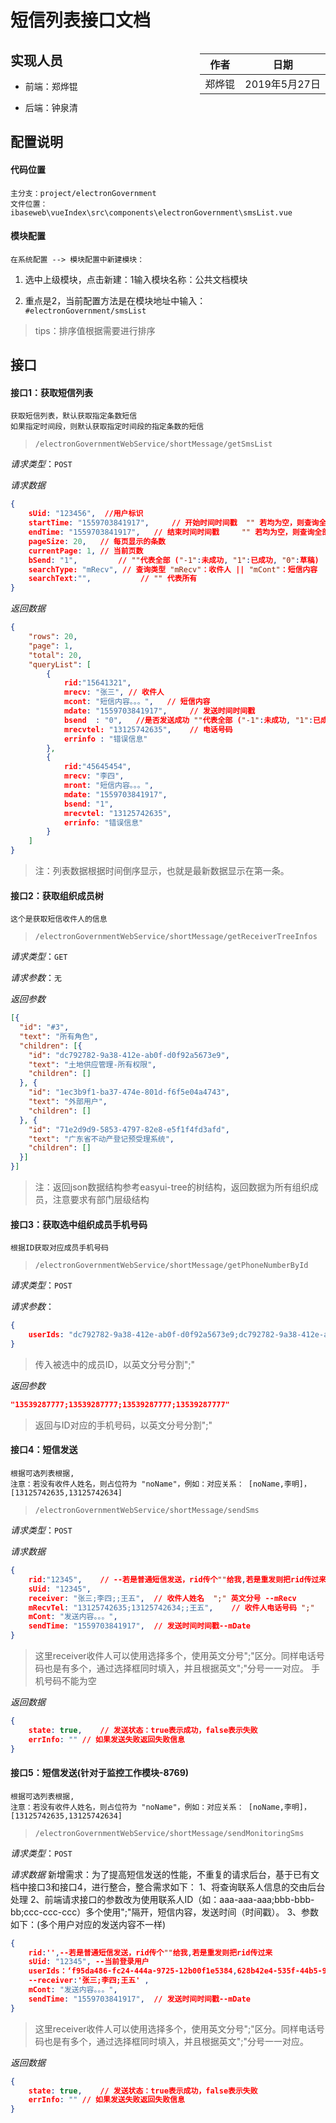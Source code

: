 # 短信列表接口文档

<div style="float:right">

|作者|日期|
|----|---|
|郑烨锟|2019年5月27日|

</div>

## 实现人员

* 前端：郑烨锟

* 后端：钟泉清

## 配置说明

#### 代码位置

	主分支：project/electronGovernment
	文件位置：ibaseweb\vueIndex\src\components\electronGovernment\smsList.vue

#### 模块配置

	在系统配置 --> 模块配置中新建模块：

1. 选中上级模块，点击新建：1输入模块名称：公共文档模块

2. 重点是2，当前配置方法是在模块地址中输入：`#electronGovernment/smsList`

> tips：排序值根据需要进行排序

## 接口

#### 接口1：获取短信列表

	获取短信列表，默认获取指定条数短信
	如果指定时间段，则默认获取指定时间段的指定条数的短信

> `/electronGovernmentWebService/shortMessage/getSmsList`

*请求类型*：`POST`

*请求数据*

```json
{
	sUid: "123456",  //用户标识
	startTime: "1559703841917",   	// 开始时间时间戳	"" 若均为空，则查询全部
	endTime: "1559703841917",  	// 结束时间时间戳     "" 若均为空，则查询全部
	pageSize: 20,	// 每页显示的条数
	currentPage: 1,	// 当前页数
	bSend: "1",			// ""代表全部 ("-1":未成功, "1":已成功, "0":草稿)
	searchType: "mRecv", // 查询类型 "mRecv"：收件人 || "mCont"：短信内容  || "" 代表全部类型
	searchText:"",           // "" 代表所有
}
```

*返回数据*

```json
{
    "rows": 20,
    "page": 1,
    "total": 20,
    "queryList": [
		{
			rid:"15641321",
			mrecv: "张三", // 收件人
			mcont: "短信内容。。。",	// 短信内容
			mdate: "1559703841917",  	// 发送时间时间戳
			bsend  : "0",	//是否发送成功 ""代表全部 ("-1":未成功, "1":已成功, "0":草稿)
			mrecvtel: "13125742635",	// 电话号码
			errinfo : "错误信息"
		},
		{
			rid:"45645454",
			mrecv: "李四",
			mront: "短信内容。。。",
			mdate: "1559703841917",
			bsend: "1",
			mrecvtel: "13125742635",
			errinfo: "错误信息"
		}
	]
}
```

> 注：列表数据根据时间倒序显示，也就是最新数据显示在第一条。


#### 接口2：获取组织成员树

	这个是获取短信收件人的信息

> `/electronGovernmentWebService/shortMessage/getReceiverTreeInfos`

*请求类型*：`GET`

*请求参数*：`无`

*返回参数*

```json
[{
  "id": "#3",
  "text": "所有角色",
  "children": [{
    "id": "dc792782-9a38-412e-ab0f-d0f92a5673e9",
    "text": "土地供应管理-所有权限",
	"children": []
  }, {
    "id": "1ec3b9f1-ba37-474e-801d-f6f5e04a4743",
    "text": "外部用户",
	"children": []
  }, {
    "id": "71e2d9d9-5853-4797-82e8-e5f1f4fd3afd",
    "text": "广东省不动产登记预受理系统",
	"children": []
  }]
}]
```

> 注：返回json数据结构参考easyui-tree的树结构，返回数据为所有组织成员，注意要求有部门层级结构

#### 接口3：获取选中组织成员手机号码

	根据ID获取对应成员手机号码

> `/electronGovernmentWebService/shortMessage/getPhoneNumberById`

*请求类型*：`POST`

*请求参数*：

```json
{
	userIds: "dc792782-9a38-412e-ab0f-d0f92a5673e9;dc792782-9a38-412e-ab0f-d0f92a5673e9;dc792782-9a38-412e-ab0f-d0f92a5673e9;dc792782-9a38-412e-ab0f-d0f92a5673e9"
}
```

> 传入被选中的成员ID，以英文分号分割";"

*返回参数*

```json
"13539287777;13539287777;13539287777;13539287777"
```

> 返回与ID对应的手机号码，以英文分号分割";"

#### 接口4：短信发送

	根据可选列表根据,
	注意：若没有收件人姓名，则占位符为 "noName"，例如：对应关系： [noName,李明]， [13125742635,13125742634]

> `/electronGovernmentWebService/shortMessage/sendSms`

*请求类型*：`POST`

*请求数据*
```json
{
	rid:"12345",	// --若是普通短信发送，rid传个""给我,若是重发则把rid传过来
	sUid: "12345",
	receiver: "张三;李四;;王五",	// 收件人姓名  ";" 英文分号 --mRecv  
	mRecvTel: "13125742635;13125742634;;王五",	// 收件人电话号码 ";"  
	mCont: "发送内容。。。",
	sendTime: "1559703841917",	// 发送时间时间戳--mDate   
}
```

> 这里receiver收件人可以使用选择多个，使用英文分号";"区分。同样电话号码也是有多个，通过选择框同时填入，并且根据英文";"分号一一对应。
> 手机号码不能为空

*返回数据*

```json
{
	state: true,	// 发送状态：true表示成功，false表示失败
	errInfo: ""	// 如果发送失败返回失败信息
}
```



#### 接口5：短信发送(针对于监控工作模块-8769)

	根据可选列表根据,
	注意：若没有收件人姓名，则占位符为 "noName"，例如：对应关系： [noName,李明]， [13125742635,13125742634]

> `/electronGovernmentWebService/shortMessage/sendMonitoringSms`

*请求类型*：`POST`

*请求数据*
新增需求：为了提高短信发送的性能，不重复的请求后台，基于已有文档中接口3和接口4，进行整合，整合需求如下：
1、将查询联系人信息的交由后台处理
2、前端请求接口的参数改为使用联系人ID（如：aaa-aaa-aaa;bbb-bbb-bb;ccc-ccc-ccc）多个使用";"隔开，短信内容，发送时间（时间戳）。
3、参数如下：(多个用户对应的发送内容不一样)
```json
{
	rid:'',--若是普通短信发送，rid传个""给我,若是重发则把rid传过来
	sUid: "12345", --当前登录用户
	userIds：‘f95da486-fc24-444a-9725-12b00f1e5384,628b42e4-535f-44b5-9c2a-f42d073332ea’ //传入被选中的成员ID，以英文分号分割";"
	--receiver:'张三;李四;王五' ,
	mCont: "发送内容。。。",
	sendTime: "1559703841917",	// 发送时间时间戳--mDate   
}
```

> 这里receiver收件人可以使用选择多个，使用英文分号";"区分。同样电话号码也是有多个，通过选择框同时填入，并且根据英文";"分号一一对应。

*返回数据*

```json
{
	state: true,	// 发送状态：true表示成功，false表示失败
	errInfo: ""	// 如果发送失败返回失败信息
}
```
